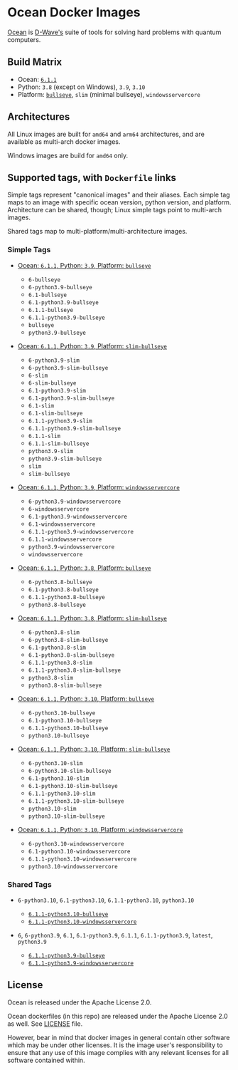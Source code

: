 # Ocean Docker Images

[Ocean](https://docs.ocean.dwavesys.com/en/stable) is
[D-Wave's](<https://www.dwavesys.com>) suite of tools for solving hard problems
with quantum computers.


## Build Matrix

- Ocean: [`6.1.1`](https://github.com/dwavesystems/dwave-ocean-sdk/releases/6.1.1)
- Python: `3.8` (except on Windows), `3.9`, `3.10`
- Platform: [`bullseye`](https://wiki.debian.org/DebianBullseye), `slim` (minimal bullseye), `windowsservercore`


## Architectures

All Linux images are built for `amd64` and `arm64` architectures, and are available
as multi-arch docker images.

Windows images are build for `amd64` only.


## Supported tags, with `Dockerfile` links

Simple tags represent "canonical images" and their aliases. Each simple tag maps
to an image with specific ocean version, python version, and platform.
Architecture can be shared, though; Linux simple tags point to multi-arch images.

Shared tags map to multi-platform/multi-architecture images.

### Simple Tags

- [Ocean: `6.1.1`, Python: `3.9`, Platform: `bullseye`](https://github.com/dwavesystems/ocean-docker/blob/master/dockerfiles/6/python3.9/bullseye/Dockerfile)
  - `6-bullseye`
  - `6-python3.9-bullseye`
  - `6.1-bullseye`
  - `6.1-python3.9-bullseye`
  - `6.1.1-bullseye`
  - `6.1.1-python3.9-bullseye`
  - `bullseye`
  - `python3.9-bullseye`

- [Ocean: `6.1.1`, Python: `3.9`, Platform: `slim-bullseye`](https://github.com/dwavesystems/ocean-docker/blob/master/dockerfiles/6/python3.9/slim-bullseye/Dockerfile)
  - `6-python3.9-slim`
  - `6-python3.9-slim-bullseye`
  - `6-slim`
  - `6-slim-bullseye`
  - `6.1-python3.9-slim`
  - `6.1-python3.9-slim-bullseye`
  - `6.1-slim`
  - `6.1-slim-bullseye`
  - `6.1.1-python3.9-slim`
  - `6.1.1-python3.9-slim-bullseye`
  - `6.1.1-slim`
  - `6.1.1-slim-bullseye`
  - `python3.9-slim`
  - `python3.9-slim-bullseye`
  - `slim`
  - `slim-bullseye`

- [Ocean: `6.1.1`, Python: `3.9`, Platform: `windowsservercore`](https://github.com/dwavesystems/ocean-docker/blob/master/dockerfiles/6/python3.9/windowsservercore/Dockerfile)
  - `6-python3.9-windowsservercore`
  - `6-windowsservercore`
  - `6.1-python3.9-windowsservercore`
  - `6.1-windowsservercore`
  - `6.1.1-python3.9-windowsservercore`
  - `6.1.1-windowsservercore`
  - `python3.9-windowsservercore`
  - `windowsservercore`

- [Ocean: `6.1.1`, Python: `3.8`, Platform: `bullseye`](https://github.com/dwavesystems/ocean-docker/blob/master/dockerfiles/6/python3.8/bullseye/Dockerfile)
  - `6-python3.8-bullseye`
  - `6.1-python3.8-bullseye`
  - `6.1.1-python3.8-bullseye`
  - `python3.8-bullseye`

- [Ocean: `6.1.1`, Python: `3.8`, Platform: `slim-bullseye`](https://github.com/dwavesystems/ocean-docker/blob/master/dockerfiles/6/python3.8/slim-bullseye/Dockerfile)
  - `6-python3.8-slim`
  - `6-python3.8-slim-bullseye`
  - `6.1-python3.8-slim`
  - `6.1-python3.8-slim-bullseye`
  - `6.1.1-python3.8-slim`
  - `6.1.1-python3.8-slim-bullseye`
  - `python3.8-slim`
  - `python3.8-slim-bullseye`

- [Ocean: `6.1.1`, Python: `3.10`, Platform: `bullseye`](https://github.com/dwavesystems/ocean-docker/blob/master/dockerfiles/6/python3.10/bullseye/Dockerfile)
  - `6-python3.10-bullseye`
  - `6.1-python3.10-bullseye`
  - `6.1.1-python3.10-bullseye`
  - `python3.10-bullseye`

- [Ocean: `6.1.1`, Python: `3.10`, Platform: `slim-bullseye`](https://github.com/dwavesystems/ocean-docker/blob/master/dockerfiles/6/python3.10/slim-bullseye/Dockerfile)
  - `6-python3.10-slim`
  - `6-python3.10-slim-bullseye`
  - `6.1-python3.10-slim`
  - `6.1-python3.10-slim-bullseye`
  - `6.1.1-python3.10-slim`
  - `6.1.1-python3.10-slim-bullseye`
  - `python3.10-slim`
  - `python3.10-slim-bullseye`

- [Ocean: `6.1.1`, Python: `3.10`, Platform: `windowsservercore`](https://github.com/dwavesystems/ocean-docker/blob/master/dockerfiles/6/python3.10/windowsservercore/Dockerfile)
  - `6-python3.10-windowsservercore`
  - `6.1-python3.10-windowsservercore`
  - `6.1.1-python3.10-windowsservercore`
  - `python3.10-windowsservercore`


### Shared Tags

- `6-python3.10`, `6.1-python3.10`, `6.1.1-python3.10`, `python3.10`
  - [`6.1.1-python3.10-bullseye`](https://github.com/dwavesystems/ocean-docker/blob/master/dockerfiles/6/python3.10/bullseye/Dockerfile)
  - [`6.1.1-python3.10-windowsservercore`](https://github.com/dwavesystems/ocean-docker/blob/master/dockerfiles/6/python3.10/windowsservercore/Dockerfile)

- `6`, `6-python3.9`, `6.1`, `6.1-python3.9`, `6.1.1`, `6.1.1-python3.9`, `latest`, `python3.9`
  - [`6.1.1-python3.9-bullseye`](https://github.com/dwavesystems/ocean-docker/blob/master/dockerfiles/6/python3.9/bullseye/Dockerfile)
  - [`6.1.1-python3.9-windowsservercore`](https://github.com/dwavesystems/ocean-docker/blob/master/dockerfiles/6/python3.9/windowsservercore/Dockerfile)



## License

Ocean is released under the Apache License 2.0.

Ocean dockerfiles (in this repo) are released under the Apache License 2.0 as well.
See [LICENSE](./LICENSE) file.

However, bear in mind that docker images in general contain other software which
may be under other licenses. It is the image user's responsibility to ensure
that any use of this image complies with any relevant licenses for all software
contained within.
